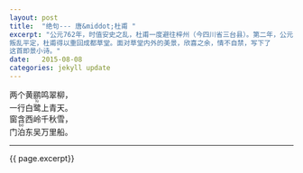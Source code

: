 ```yaml
---
layout: post
title:  "绝句--- 唐&middot;杜甫 "
excerpt: "公元762年，时值安史之乱，杜甫一度避往梓州（今四川省三台县）。第二年，公元763年，
叛乱平定，杜甫得以重回成都草堂。面对草堂内外的美景，欣喜之余，情不自禁，写下了
这首即景小诗。" 
date:   2015-08-08
categories: jekyll update
---  
```

两个黄鹂鸣翠柳，  
一行白<ruby>鹭<rt>lù</rt></ruby>上青天。  
窗含西岭千秋雪，  
门<ruby>泊<rt>bó</rt></ruby>东吴万里船。

---
{{ page.excerpt}}